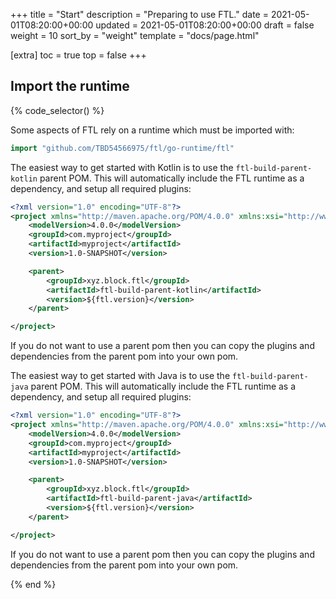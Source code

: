 +++
title = "Start"
description = "Preparing to use FTL."
date = 2021-05-01T08:20:00+00:00
updated = 2021-05-01T08:20:00+00:00
draft = false
weight = 10
sort_by = "weight"
template = "docs/page.html"

[extra]
toc = true
top = false
+++

## Import the runtime

{% code_selector() %}

<!-- go -->

Some aspects of FTL rely on a runtime which must be imported with:

```go
import "github.com/TBD54566975/ftl/go-runtime/ftl"
```

<!-- kotlin -->

The easiest way to get started with Kotlin is to use the `ftl-build-parent-kotlin` parent POM. This will automatically include the FTL runtime as a dependency, and setup all required plugins:

```xml
<?xml version="1.0" encoding="UTF-8"?>
<project xmlns="http://maven.apache.org/POM/4.0.0" xmlns:xsi="http://www.w3.org/2001/XMLSchema-instance" xsi:schemaLocation="http://maven.apache.org/POM/4.0.0 https://maven.apache.org/xsd/maven-4.0.0.xsd">
    <modelVersion>4.0.0</modelVersion>
    <groupId>com.myproject</groupId>
    <artifactId>myproject</artifactId>
    <version>1.0-SNAPSHOT</version>

    <parent>
        <groupId>xyz.block.ftl</groupId>
        <artifactId>ftl-build-parent-kotlin</artifactId>
        <version>${ftl.version}</version>
    </parent>

</project>
```

If you do not want to use a parent pom then you can copy the plugins and dependencies from the parent pom into your own pom.

<!-- java -->

The easiest way to get started with Java is to use the `ftl-build-parent-java` parent POM. This will automatically include the FTL runtime as a dependency, and setup all required plugins:

```xml
<?xml version="1.0" encoding="UTF-8"?>
<project xmlns="http://maven.apache.org/POM/4.0.0" xmlns:xsi="http://www.w3.org/2001/XMLSchema-instance" xsi:schemaLocation="http://maven.apache.org/POM/4.0.0 https://maven.apache.org/xsd/maven-4.0.0.xsd">
    <modelVersion>4.0.0</modelVersion>
    <groupId>com.myproject</groupId>
    <artifactId>myproject</artifactId>
    <version>1.0-SNAPSHOT</version>

    <parent>
        <groupId>xyz.block.ftl</groupId>
        <artifactId>ftl-build-parent-java</artifactId>
        <version>${ftl.version}</version>
    </parent>

</project>
```

If you do not want to use a parent pom then you can copy the plugins and dependencies from the parent pom into your own pom.

{% end %}
